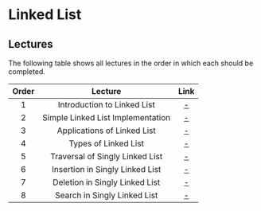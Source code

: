 # Linked List

## Lectures

The following table shows all lectures in the order in which each should be completed.

| Order | Lecture | Link |
|:---:|:---:|:---:|
| 1 | Introduction to Linked List | [-]() |
| 2 | Simple Linked List Implementation | [-]() |
| 3 | Applications of Linked List | [-]() |
| 4 | Types of Linked List | [-]() |
| 5 | Traversal of Singly Linked List | [-]() |
| 6 | Insertion in Singly Linked List | [-]() |
| 7 | Deletion in Singly Linked List | [-]() |
| 8 | Search in Singly Linked List | [-]() |
<br>